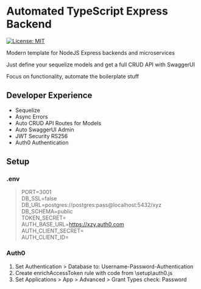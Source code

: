 # Automated TypeScript Express Backend

[![License: MIT](https://img.shields.io/badge/License-MIT-yellow.svg)](https://opensource.org/licenses/MIT)

Modern template for NodeJS Express backends and microservices

Just define your sequelize models and get a full CRUD API with SwaggerUI

Focus on functionality, automate the boilerplate stuff

## Developer Experience

- Sequelize
- Async Errors
- Auto CRUD API Routes for Models
- Auto SwaggerUI Admin
- JWT Security RS256
- Auth0 Authentication

## Setup

### .env

> PORT=3001<br>
> DB_SSL=false<br>
> DB_URL=postgres://postgres:pass@localhost:5432/xyz<br>
> DB_SCHEMA=public<br>
> TOKEN_SECRET=<br>
> AUTH_BASE_URL=https://xzy.auth0.com<br>
> AUTH_CLIENT_SECRET=<br>
> AUTH_CLIENT_ID=<br>

### Auth0

1. Set Authentication > Database to: Username-Password-Authentication
2. Create enrichAccessToken rule with code from \setup\auth0.js
3. Set Applications > App > Advanced > Grant Types check: Password
